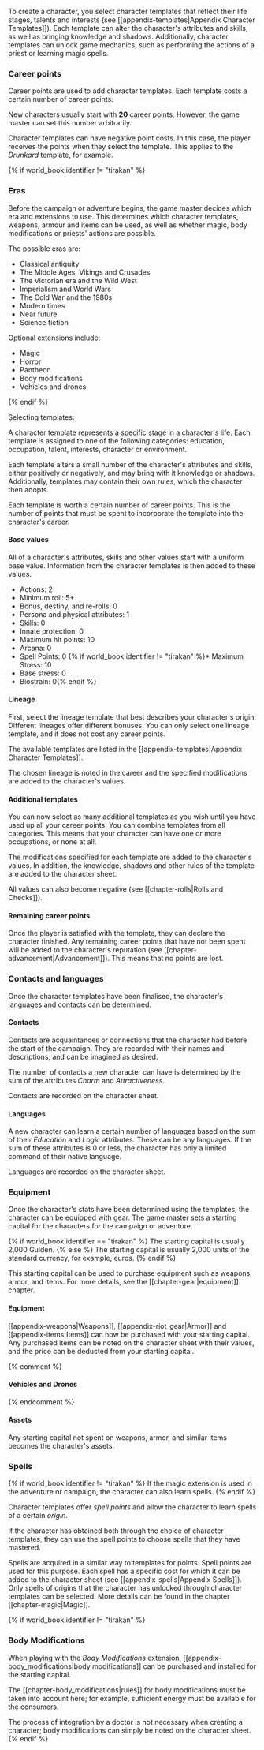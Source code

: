 To create a character, you select character templates that reflect their life stages, talents and interests (see [[appendix-templates|Appendix Character Templates]]). Each template can alter the character's attributes and skills, as well as bringing knowledge and shadows. Additionally, character templates can unlock game mechanics, such as performing the actions of a priest or learning magic spells.

### Career points

Career points are used to add character templates. Each template costs a certain number of career points.

New characters usually start with **20** career points. However, the game master can set this number arbitrarily.

Character templates can have negative point costs. In this case, the player receives the points when they select the template. This applies to the *Drunkard* template, for example.

{% if world_book.identifier != "tirakan" %}
### Eras

Before the campaign or adventure begins, the game master decides which era and extensions to use. This determines which character templates, weapons, armour and items can be used, as well as whether magic, body modifications or priests' actions are possible.

The possible eras are:

* Classical antiquity
* The Middle Ages, Vikings and Crusades
* The Victorian era and the Wild West
* Imperialism and World Wars
* The Cold War and the 1980s
* Modern times
* Near future
* Science fiction

Optional extensions include:

* Magic
* Horror
* Pantheon
* Body modifications
* Vehicles and drones

{% endif %}

Selecting templates:

A character template represents a specific stage in a character's life. Each template is assigned to one of the following categories: education, occupation, talent, interests, character or environment.

Each template alters a small number of the character's attributes and skills, either positively or negatively, and may bring with it knowledge or shadows. Additionally, templates may contain their own rules, which the character then adopts.

Each template is worth a certain number of career points. This is the number of points that must be spent to incorporate the template into the character's career.

#### Base values

All of a character's attributes, skills and other values start with a uniform base value. Information from the character templates is then added to these values.

* Actions: 2
* Minimum roll: 5+
* Bonus, destiny, and re-rolls: 0
* Persona and physical attributes: 1
* Skills: 0
* Innate protection: 0
* Maximum hit points: 10
* Arcana: 0
* Spell Points: 0
{% if world_book.identifier != "tirakan" %}* Maximum Stress: 10
* Base stress: 0
* Biostrain: 0{% endif %}

#### Lineage

First, select the lineage template that best describes your character's origin. Different lineages offer different bonuses. You can only select one lineage template, and it does not cost any career points.

The available templates are listed in the [[appendix-templates|Appendix Character Templates]].

The chosen lineage is noted in the career and the specified modifications are added to the character's values.

#### Additional templates

You can now select as many additional templates as you wish until you have used up all your career points. You can combine templates from all categories. This means that your character can have one or more occupations, or none at all.

The modifications specified for each template are added to the character's values. In addition, the knowledge, shadows and other rules of the template are added to the character sheet.

All values can also become negative (see [[chapter-rolls|Rolls and Checks]]).

#### Remaining career points

Once the player is satisfied with the template, they can declare the character finished. Any remaining career points that have not been spent will be added to the character's reputation (see [[chapter-advancement|Advancement]]). This means that no points are lost.

### Contacts and languages

Once the character templates have been finalised, the character's languages and contacts can be determined.

#### Contacts

Contacts are acquaintances or connections that the character had before the start of the campaign. They are recorded with their names and descriptions, and can be imagined as desired.

The number of contacts a new character can have is determined by the sum of the attributes *Charm* and *Attractiveness*.

Contacts are recorded on the character sheet.

#### Languages

A new character can learn a certain number of languages based on the sum of their *Education* and *Logic* attributes. These can be any languages. If the sum of these attributes is 0 or less, the character has only a limited command of their native language.

Languages are recorded on the character sheet.

### Equipment

Once the character's stats have been determined using the templates, the character can be equipped with gear. The game master sets a starting capital for the characters for the campaign or adventure.

{% if world_book.identifier == "tirakan" %}
The starting capital is usually 2,000 Gulden.
{% else %}
The starting capital is usually 2,000 units of the standard currency, for example, euros.
{% endif %}

This starting capital can be used to purchase equipment such as weapons, armor, and items. For more details, see the [[chapter-gear|equipment]] chapter.

#### Equipment

[[appendix-weapons|Weapons]], [[appendix-riot_gear|Armor]] and [[appendix-items|Items]] can now be purchased with your starting capital. Any purchased items can be noted on the character sheet with their values, and the price can be deducted from your starting capital.

{% comment %}
#### Vehicles and Drones
{% endcomment %}

#### Assets

Any starting capital not spent on weapons, armor, and similar items becomes the character's assets.

### Spells

{% if world_book.identifier != "tirakan" %}
If the magic extension is used in the adventure or campaign, the character can also learn spells.
{% endif %}

Character templates offer *spell points* and allow the character to learn spells of a certain *origin*.

If the character has obtained both through the choice of character templates, they can use the spell points to choose spells that they have mastered.

Spells are acquired in a similar way to templates for points. Spell points are used for this purpose. Each spell has a specific cost for which it can be added to the character sheet (see [[appendix-spells|Appendix Spells]]). Only spells of origins that the character has unlocked through character templates can be selected. More details can be found in the chapter [[chapter-magic|Magic]].

{% if world_book.identifier != "tirakan" %}
### Body Modifications

When playing with the *Body Modifications* extension, [[appendix-body_modifications|body modifications]] can be purchased and installed for the starting capital.

The [[chapter-body_modifications|rules]] for body modifications must be taken into account here; for example, sufficient energy must be available for the consumers.

The process of integration by a doctor is not necessary when creating a character; body modifications can simply be noted on the character sheet.
{% endif %}

